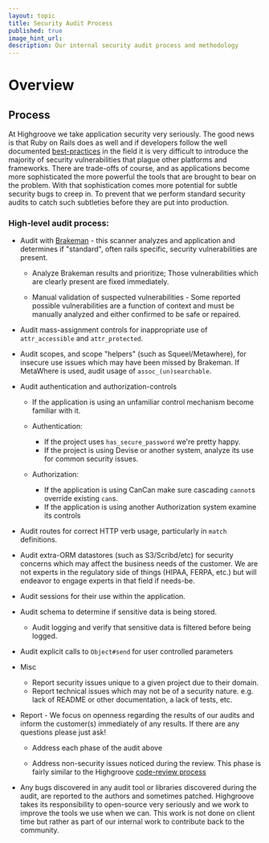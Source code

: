 ```yaml
---
layout: topic
title: Security Audit Process
published: true
image_hint_url:
description: Our internal security audit process and methodology
---
```


# Overview

## Process

At Highgroove we take application security very seriously.  The good news is
that Ruby on Rails does as well and if developers follow the well documented
[best-practices](http://guides.rubyonrails.org/security.html) in the field it is
very difficult to introduce the majority of security vulnerabilities that plague
other platforms and frameworks.  There are trade-offs of course, and as
applications become more sophisticated the more powerful the tools that are
brought to bear on the problem.  With that sophistication comes more potential
for subtle security bugs to creep in.  To prevent that we perform standard
security audits to catch such subtleties before they are put into production.

### High-level audit process:
* Audit with [Brakeman](http://brakemanscanner.org/) - this scanner analyzes and
  application and determines if "standard", often rails specific, security
  vulnerabilities are present.

  * Analyze Brakeman results and prioritize; Those vulnerabilities which are
    clearly present are fixed immediately.

  * Manual validation of suspected vulnerabilities - Some reported possible
    vulnerabilities are a function of context and must be manually analyzed
    and either confirmed to be safe or repaired.

* Audit mass-assignment controls for inappropriate use of `attr_accessible` and
  `attr_protected`.

* Audit scopes, and scope "helpers" (such as Squeel/Metawhere), for insecure
  use issues which may have been missed by Brakeman.  If MetaWhere is used,
  audit usage of `assoc_(un)searchable`.

* Audit authentication and authorization-controls

  * If the application is using an unfamiliar control mechanism become familiar
    with it.

  * Authentication:

    * If the project uses `has_secure_password` we're pretty happy.
    * If the project is using Devise or another system, analyze its use for
      common security issues.

  * Authorization:

    * If the application is using CanCan make sure cascading `cannot`s override
      existing `can`s.
    * If the application is using another Authorization system examine its
      controls

* Audit routes for correct HTTP verb usage, particularly in `match` definitions.

* Audit extra-ORM datastores (such as S3/Scribd/etc) for security concerns
  which may affect the business needs of the customer.  We are not experts in
  the regulatory side of things (HIPAA, FERPA, etc.) but will endeavor to engage
  experts in that field if needs-be.

* Audit sessions for their use within the application.

* Audit schema to determine if sensitive data is being stored.
    * Audit logging and verify that sensitive data is filtered before being logged.

* Audit explicit calls to `Object#send` for user controlled parameters

* Misc
    * Report security issues unique to a given project due to their domain.
    * Report technical issues which may not be of a security nature. e.g. lack
      of README or other documentation, a lack of tests, etc.

* Report - We focus on openness regarding the results of our audits and inform
  the customer(s) immediately of any results.  If there are any questions please
  just ask!

  * Address each phase of the audit above

  * Address non-security issues noticed during the review.  This phase is
    fairly similar to the Highgroove [code-review process](http://not-so-secret-sauce.highgroove.com/topics/code-reviews-howto.html)

* Any bugs discovered in any audit tool or libraries discovered during the
  audit, are reported to the authors and sometimes patched.  Highgroove
  takes its responsibility to open-source very seriously and we work to
  improve the tools we use when we can.  This work is not done on client
  time but rather as part of our internal work to contribute back to the
  community.
